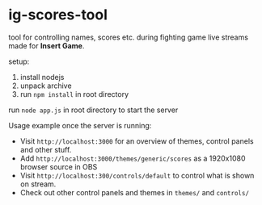 # ig-scores-tool
tool for controlling names, scores etc. during fighting game live streams made for **Insert Game**.

setup:
1. install nodejs
2. unpack archive
3. run `npm install` in root directory

run `node app.js` in root directory to start the server

Usage example once the server is running:
- Visit `http://localhost:3000` for an overview of themes, control panels and other stuff.
- Add `http://localhost:3000/themes/generic/scores` as a 1920x1080 browser source in OBS
- Visit `http://localhost:300/controls/default` to control what is shown on stream.
- Check out other control panels and themes in `themes/` and `controls/`
